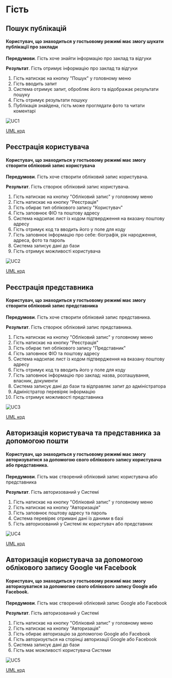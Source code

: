 # Гість

## Пошук публікацій
#### Користувач, що знаходиться у гостьовому режимі має змогу шукати публікації про заклади

**Передумови**. Гість хоче знайти інформацію про заклад та відгуки

**Результат**. Гість отримує інформацію про заклад та відгуки

1. Гість натискає на кнопку "Пошук" у головному меню
1. Гість вводить запит
1. Система отримує запит, обробляє його та відображає результати пошуку
1. Гість отримує результати пошуку
1. Публікація знайдена, гість може проглядати фото та читати коментарі

![UC1](http://www.plantuml.com/plantuml/png/fLJ1RX9H5Ds_htWVO95sOKoXf8acnfqRFu2sGzk87GFJZM4n1KKNn2PgkZ2sM5cuS3CTPjfXW27f5vptHvxRHoMKY8jkU6_ophttd7jEsAnxvPft-Bgggax5qtjEUSUfgMB5FV3qjbjrQnlvV5xNzzyw6wkFIyMjqelozglohhDUVBXLqiyEdRgd_W5_9F3dJotovPELrMKud2B05K845eykClFHj91gJ7XSO6XEa28mRPw3fQrwvWDnHnWZOKKoRVZ5d9WZqpIT1nhdIEIE62C4Itjr4HkVkCYqYCqGBlRJvZqoZemr1OmfOy3EYIRDiNc7ZEKZIzjy4Yq-CW89Ip7aRwI93ZH2uYFqHJ6IfPH-8COLSKFJaLBJN224Z8UF12FJCb_lnsGfbJFPCcGhikk1vlmsObc2ySMc6sPAEGSxjybIZHdFXhe9drhNE1KTOefOJCeyfEy4gMdfwz-pD5mF2qeAFYFaUuH46baL4_dWAqVC-TiG_DdSHcPuXY73XQm24h5ZUHpmeuziRXqM5E0IGe_NEnuWuKOjIU5Sc1UwoE3_7QIcUpVvvlXlo13PJLD1V-QyPFGIyTHUz4KJaRQ_X82NgJ96DfcDJeaUIKVJjEuLw8xxXa9g-xjxdgwuhYV-uHTYGaB--WALIJOlFibE4EGqlYCJTgBD4ecdiOZi01Q4Yfx_H0yzZM_eeYqf7UNGpk5Sv4fQgQc3r9gXY4gaRcKjlvQNHDqoskIT_rz_0000)

[UML код](https://github.com/kpi-db-subgroup/kpi-db-subgroup/blob/master/UML/guest/Diagrams/UC1.pu)

## Реєстрація користувача
#### Користувач, що знаходиться у гостьовому режимі має змогу створити обліковий запис користувача

**Передумови**. Гість хоче створити обліковий запис користувача.

**Результат**. Гість створює обліковий запис користувача.

1. Гість натискає на кнопку "Обліковий запис" у головному меню
1. Гість натискає на кнопку "Реєстрація"
1. Гість обирає тип облікового запису "Користувач"
1. Гість заповнює ФІО та поштову адресу
1. Система надсилає лист із кодом підтвердження на вказану поштову адресу
1. Гість отримує код та вводить його у поле для коду
1. Гість заповнює інформацію про себе: біографія, рік народження, адреса, фото та пароль
1. Система записує дані до бази
1. Гість отримує можливості користувача

![UC2](http://www.plantuml.com/plantuml/png/hLPFJnDV5DtFftZXjmL-fIJ6y8UGg37kt9YuCmDCWOZKbB8nB812TK5Aear9Z8A8YTjfRM5efzElSDytyfpt7g5DOVo32vBttjnxxhdd_g7p6qM_KDnyjUQj1RcYMWdyfQ3WpUJowqMrc5_B5sOpcOpQM7qJp4xSdvjPc7lgBxxqbuEfcVyNvjJZpM2ZwDrYVe_cJnvQosSFnh9fTl9PGhcGXeJMNhv8IrVrZjxLsnBgigxfGoLjIN2Dp7E9nlgjXAcmPxJGEzAL2DwH0_y0E68SZ2evjNZIalWNM2UWj0sx9cB7aaXZ64_fVKaGigKCPiFonIbISAXBHzUaRLtbKY7XK7gC_nUfKI6vW6r77o10g7U7o5npq1LT_VSCtbDK85PWsTKrn9E8pgvWHuRGhGZgqVCNcSoKae_3WG6bc1Hh9Z7LQ-BITHVOd5DYv8cu9LrDZp5XOqXJIPrwIKA41Yk9lowlNHnwx3JgGaNDiqh7pGBtH4Au9PJLe53HEYJ-WVSAYu2i3jDX9W5JbSIbtsEg2PXo7leIr_iW3U0cx4gG1dhBPUheoJ7bCQNkccB3iyo4IPdUjZnUiBvqDVVUrdNtR7bcDNXWXzba2mEkZLDL4OBzGl2Uj7L9ZSXnIc-DA9X04iZaw2GIyoac7LsP_jqWDoo54UFCw14VuKWKoZZOxGdZzt4YtasTP_6EQ6Qvsj7v9cKvDYsf-46_mn6VWGBB9jS28QUzzNmnK6QL_kVxkPpl3rIe42onCae-mVaSQaHaPWV1r87khCB0Kjfoyh3sx4uhJyUQA6HueKoIJSeAUkmI3hvPLqt4OSsx-j19sg3058ApavxDO3zGPqhFAUJKkQXE5KuKEKGqLdBf57SXGBV5NkwGXd6xareJrseDLmkIuB1dQXkxFgaepZVvx42EkhJWXZabITCsU-obKMK6ess4edM_UgDzsaW8KmQ0R5TDOJsuE-wGLpQr2rocVAN-RZVesk3ASE4BgyihVnn_SY1-QktZVcTZLhlbVyWqDad-DRh9Kihb0OzT8zyXfMjJfo4xbmM1B_GSDmovfAcgBM3BhJ2pkHbJ6XvcuwkSoHct_8cKMVvuNChZSegJOGG-1pon8prOHVGRosQoTkeSetcSyKle9m00)

[UML код](https://github.com/kpi-db-subgroup/kpi-db-subgroup/blob/master/UML/guest/Diagrams/UC2.pu)

## Реєстрація представника
#### Користувач, що знаходиться у гостьовому режимі має змогу створити обліковий запис представника

**Передумови**. Гість хоче створити обліковий запис представника.

**Результат**. Гість створює обліковий запис представника.

1. Гість натискає на кнопку "Обліковий запис" у головному меню
1. Гість натискає на кнопку "Реєстрація"
1. Гість обирає тип облікового запису "Представник"
1. Гість заповнює ФІО та поштову адресу
1. Система надсилає лист із кодом підтвердження на вказану поштову адресу
1. Гість отримує код та вводить його у поле для коду
1. Гість заповнює інформацію про заклад: назва, розташування, власник, документи
1. Система записує дані до бази та відправляє запит до адміністратора
1. Адміністратор перевіряє інформацію
1. Гість отримує можливості представника

![UC3](http://www.plantuml.com/plantuml/png/SYWkIImgAStDuSf9JIjHo4XDJ4ajuh99oyyhKKZEpyaliZKmC50epgnAjJMqiBD9iWj8JCvEJ4-rij5FibDmBqqjBk42r5ezFKryKNG_d-A5txOGAEItW8s9kl03cBWpJG1r0uQuP04TAIwQrcW3YH4gOk9s6APqsawdN-6yR-GzxzqurDA9IbnetflUU-wvv_vvp37_d-PF7ddBfmyNLyliS8O8VSI8l3s-e6Sxzj3MxG4Ysx0djcqmaKiF2JyZ4kCnKWmHbG9VscC1E5JRLE4_2Y31cnM32wGy2tA6IExlaI2p9nZJHWdKaTk3qZXTz9HTA3WvujbOnXuX5pezmpjYOYALKsh4uGeZ2JhqhXWOaIF2XDp-Ad4gYBuD1RL9BrkVeLEmi2tR-HSSFZYRaS0VKqw9o7njg2KzTPJc8fZ7pvulBwyRV5AbI3jaazXZWJ8amfeYeuA9NCPw4PiRoYoPIjpGTifZhFWOI0okg1Xo8iHCL_wDUHtBWGf4L8QQki-c7BSgk5r4ufPJM8T2JQz4v6lvtc8P9AjsESogm7IGQ_eJffeBKpSnHUBsI4WBC2iKsZhrng0SU6szfDiLZJyI7d7H3VNIcSSvLKUkFJ9WdpMe8vKWAL_rO6jdq-Z22VQBjjmFt4uAXDiPkR3kR3Hsg40OEHDyWg4DpGBEIvfsmOW9hgc-qicHyLD6EhQryPj1xjf62ywPqLFvI4UYOFBh6EMCVukJm-lUDKiUyPI6dgsVoczeuDpGqF07-uxbGSmq8YG48kX6iBFxPikuBVvVhRQzNQjDrMXlQvErCVWipZUYHqfkVi9S9UZEEanjmtqLY5JPzbwWaJSnacFVk3GJ2Ylqs31kft0N9hYXp997MqMDAJ6bu52MPpFT4LIQudEyESuQLLNXg993IcE3WMgk8J3Yq2LIahQwtKkjbKAjEwhb1kcjMrUPTahBhKxj0Mv39hfEHVJ5gnZ-Z3wJ4JtSWlEoLPZRg7Y-AcxqsPFQmNmww3QpoYS_jqxp7hbMIpj3i-TNraGNaJsPsa_AJtU9Rb3MGXoAVQ8kqRnTX4Yps7lrukKVfx4wbSRSXUTIqcUSV4NBzfoIteVDsXIRqYRFRZlJZE8EPnz3aKUMvkvh6HjFQNjNu6Mjuhkae_Ee6yJLuLgk8PjaoJ7aCyTMqKTUjtN2_naJSO0pVCKbBlbETj6WADaI6akua9DZ97oQF77q0h5AwRTONQxwzQAC7iXP_jhy0G00)

[UML код](https://github.com/kpi-db-subgroup/kpi-db-subgroup/blob/master/UML/guest/Diagrams/UC3.pu)

## Авторизація користувача та представника за допомогою пошти
#### Користувач, що знаходиться у гостьовому режимі має змогу авторизуватися за допомогою свого облікового запису користувача або представника.

**Передумови**. Гість має створений обліковий запис користувача або представника

**Результат**. Гість авторизований у Системі

1. Гість натискає на кнопку "Обліковий запис" у головному меню
1. Гість натискає на кнопку "Авторизація"
1. Гість заповнює поштову адресу та пароль
1. Система перевіряє отримані дані із даними в базі
1. Гість авторизований у Системі як користувач або представник

![UC4](http://www.plantuml.com/plantuml/png/bLNFJnDH4Bw_l-85huAbCSPG82HgZ3Sl9jxC0biW8ZMbN0m7wCRgeG6YP4cCWCZ1wsDfxL9B-o_C_4VED_i8gT0D7ahUlZS_lldccs5klHPKQnllLirgMAxPvJ1O3AjckbnPgzc5ocgbEbCe5EpwoeTmPlBnxFJyxCjWuMsm54vDFvYVjSytmlMQ6M7-2EOldcQMhvwCFyopeqDorA64N6PFUvHmdVgyHQdSEsvmpBkMkjaLRtET8vZp9t9MB9sbWRoqgOKtSl9sAQvTF7JmfqLz6iYl9xzpYR9ZyScVnJZDHNQA5BpjmwKUtrUE5KJplgMJ312r9RZBZNLCRGyoKY39pNWMGNZVQiH4osrhxWih3cVqXsFggYkkK1iDa7yKD-J4gJ-IdLouFyIZmv7aRCABwndO8RHkg570vJnSZeQeuJWtrnVWaKmxWlgIOwcVKXJYUt-WgKT6iCzUloaKfYnzkqc2X5A5e7j2RYfQy1Zn8OUsHJcIDUBz_0oJac6Vd0AaCp03QXDAGAtsgQy1bMs77e4xNEV7BMhSlaSzKBLA0fs9QxpyKN9nh4sCk0uKT65oMJr2NUYAxubuDXIduoruPwoQS6tnQlRDvdLtDusk1oFe3j5-y4fTbIT2G788Fg2kz7gCZdBaEGOvOF106U1W577L0npUATqroQsBOKpT3v0CqH4Gxdx0SOLKZbeO0h1tjJB00p1nisJMAhNGwXgy5mJbSX0CCLiD5y6efUzY_rkgI36TcUxkQZYfH2CFQ1vQ6viemAy7D5dQiuiI-bpNKdjNgclvW_3S-KV9YPSCnxwOwihIydzNKxm6EQG50Dox-x1RtgNkhKifVoMLH7ELzoLZCl3bYW0HLT8lQcCXWY7VEqm2dSjdX3vEQ2sOGdJJ1_TYrz4K034bHaJsaqxf5AlYc1hWiJT1ZGawaPEY5JnDdA1M8rOf_CQBXM91cV68vkGi_pV_0W00)

[UML код](https://github.com/kpi-db-subgroup/kpi-db-subgroup/blob/master/UML/guest/Diagrams/UC4.pu)

## Авторизація користувача за допомогою облікового запису Google чи Facebook
#### Користувач, що знаходиться у гостьовому режимі має змогу авторизуватися за допомогою свого облікового запису Google або Facebook.

**Передумови**. Гість має створений обліковий запис Google або Facebook

**Результат**. Гість авторизований у Системі

1. Гість натискає на кнопку "Обліковий запис" у головному меню
1. Гість натискає на кнопку "Авторизація"
1. Гість обирає авторизацію за допомогою Google або Facebook
1. Гість авторизується на сторінці авторизації Google або Facebook
1. Система записує дані до бази
1. Гість має можливості користувача Системи

![UC5](http://www.plantuml.com/plantuml/png/bLLDJnDH5DtFhxZ1hM0XqPZo4H8_Y3it9kxC05CWLCQqmyQmA6siBaWnIeR428Wit8wbjGEqz2_SzuyyXpT4HZiJN3IPUNFkFUVUU-xhV3LmAy7cwx9Jzag1h7hkibTnPah-HY1BVjclp1OA1QcklVLc9n_EpIpEFNUNrjqLhpXpRt5E5ZQzQk1am1yG_konHRvuD7u_3wS76cbFsnfPl7xKjgdhfQbfZFF8D4reTaNFxP7PDdNJ8DoyrqY84EtefGxnw-Dt2bnByF1JBqp8C6tROo4OEEPeo8BlhvGzGPPOdhfBtgBlh-VgF26XsTQ1niWQ9se_GnqbxTmLFRRoj0iXKMwk8-sQ6d0TbDAdmd_p2PEOFU4RAo2Ut7hsLt4ykb7QTM4Q0NHvkzA-8NNFD91p1sIHgLinAJLHQYpaZH8vff4gtOIvN9_OFZ2rqCw12L4VGZbIE-dzA-hC3FBavQj2ePXH9Dz7cgV73-ov-O0F5vmZQa87Uv8OXwUqM2kVUh8ekWUOTU5GQ3s11beunfjjYdadq15gXqupTTQfPxdReeTq5jkQD1MHJGuSKckCjcrnl8tbwrLrjlwCPykvscO7wWuuFqu3vT0_JC7jOVAXdcDOOtgOuvynpfFheXTM3jl3epxbcDRqBKb6x_4OmycFu1f3Hu-ibRNO6ODdrZGX-hx7pg0_krOUdlYLtHoGP3JpVYQ3i-47dl2ob3kkMogvRcgW5M-PWnJz2gs_qBoOMslzoh49mpcqr2snHU7xrxsdwCH49anxQzhILzPMLl-RV_86VyeqHQ3j4FetWgoxmwmhDrK0T5K3_mswOvMLVB30c_f3ku3OdQipQiXzq5EyOcyqch12EzhbhSFFDM2jvNaue0HjEx3QTptH4z4lUgHDxcn_GfiJUcn2Av2hp2SQn04gPjpuL67AjZrHD8zd_Ddz1W00)

[UML код](https://github.com/kpi-db-subgroup/kpi-db-subgroup/blob/master/UML/guest/Diagrams/UC5.pu)

